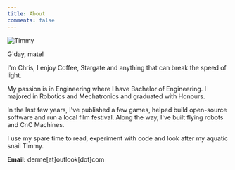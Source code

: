 ```yaml
---
title: About
comments: false
---
```


![Timmy](/img/about_timmy.jpg)

G'day, mate!

I'm Chris, I enjoy Coffee, Stargate and anything that can break the speed of light.

My passion is in Engineering where I have Bachelor of Engineering. I majored in Robotics and Mechatronics and graduated with Honours.

In the last few years, I've published a few games, helped build open-source software and run a local film festival. Along the way, I've built flying robots and CnC Machines.

I use my spare time to read, experiment with code and look after my aquatic snail Timmy.

**Email:** derme[at]outlook[dot]com
